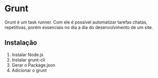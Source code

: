 # Grunt

Grunt é um task runner. Com ele é possível automatizar tarefas chatas, repetitivas, porém essenciais no dia a dia do desenvolvimento de um site.

## Instalação 

1. Instalar Node.js
2. Instalar grunt-cli
3. Gerar o Package.json
4. Adicionar o grunt
